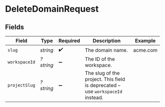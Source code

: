# DeleteDomainRequest


## Fields

| Field                                                                          | Type                                                                           | Required                                                                       | Description                                                                    | Example                                                                        |
| ------------------------------------------------------------------------------ | ------------------------------------------------------------------------------ | ------------------------------------------------------------------------------ | ------------------------------------------------------------------------------ | ------------------------------------------------------------------------------ |
| `slug`                                                                         | *string*                                                                       | :heavy_check_mark:                                                             | The domain name.                                                               | acme.com                                                                       |
| `workspaceId`                                                                  | *?string*                                                                      | :heavy_minus_sign:                                                             | The ID of the workspace.                                                       |                                                                                |
| `projectSlug`                                                                  | *?string*                                                                      | :heavy_minus_sign:                                                             | The slug of the project. This field is deprecated – use `workspaceId` instead. |                                                                                |